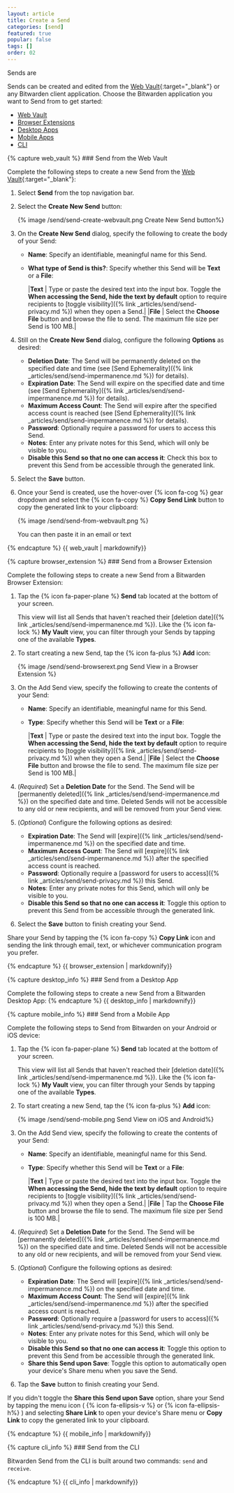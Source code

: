 ```yaml
---
layout: article
title: Create a Send
categories: [send]
featured: true
popular: false
tags: []
order: 02
---
```


Sends are

Sends can be created and edited from the [Web Vault](https://vault.bitwarden.com){:target="\_blank"} or any Bitwarden client application. Choose the Bitwarden application you want to Send from to get started:

<ul class="nav nav-tabs" id="myTab" role="tablist">
  <li class="nav-item" role="presentation">
    <a class="nav-link" id="wvtab" href="#webvault" role="tab" aria-controls="webvault" aria-selected="true">Web Vault</a>
  </li>
  <li class="nav-item" role="presentation">
    <a class="nav-link" id="betab" href="#browserextension" role="tab" aria-controls="browserextension" aria-selected="false">Browser Extensions</a>
  </li>
  <li class="nav-item" role="presentation">
    <a class="nav-link" id="desktab" href="#desktop" role="tab" aria-controls="desktop" aria-selected="false">Desktop Apps</a>
  </li>
  <li class="nav-item" role="presentation">
    <a class="nav-link" id="mobtab" href="#mobile" role="tab" aria-controls="mobile" aria-selected="false">Mobile Apps</a>
  </li>
  <li class="nav-item" role="presentation">
    <a class="nav-link active" id="clitab" href="#cli" role="tab" aria-controls="cli" aria-selected="false">CLI</a>
  </li>
</ul>
<div class="tab-content" id="clientsContent">
  <div class="tab-pane" id="webvault" role="tabpanel" aria-labelledby="wvtab">
{% capture web_vault %}
### Send from the Web Vault

Complete the following steps to create a new Send from the [Web Vault](https://vault.bitwarden.com){:target="\_blank"}:

1. Select **Send** from the top navigation bar.
2. Select the **Create New Send** button:

   {% image /send/send-create-webvault.png Create New Send button%}
3. On the **Create New Send** dialog, specify the following to create the body of your Send:

   - **Name**: Specify an identifiable, meaningful name for this Send.
   - **What type of Send is this?**: Specify whether this Send will be **Text** or a **File**:

     |**Text** | Type or paste the desired text into the input box. Toggle the **When accessing the Send, hide the text by default** option to require recipients to [toggle visibility]({% link _articles/send/send-privacy.md %}) when they open a Send.|
     |**File** | Select the **Choose File** button and browse the file to send. The maximum file size per Send is 100 MB.|

4. Still on the **Create New Send** dialog, configure the following **Options** as desired:
   - **Deletion Date**: The Send will be permanently deleted on the specified date and time (see [Send Ephemerality]({% link _articles/send/send-impermanence.md %}) for details).
   - **Expiration Date**: The Send will expire on the specified date and time (see [Send Ephemerality]({% link _articles/send/send-impermanence.md %}) for details).
   - **Maximum Access Count**: The Send will expire after the specified access count is reached (see [Send Ephemerality]({% link _articles/send/send-impermanence.md %}) for details).
   - **Password**: Optionally require a password for users to access this Send.
   - **Notes**: Enter any private notes for this Send, which will only be visible to you.
   - **Disable this Send so that no one can access it**: Check this box to prevent this Send from be accessible through the generated link.
5. Select the **Save** button.
6. Once your Send is created, use the hover-over {% icon fa-cog %} gear dropdown and select the {% icon fa-copy %} **Copy Send Link** button to copy the generated link to your clipboard:

   {% image /send/send-from-webvault.png %}

   You can then paste it in an email or text

{% endcapture %}
{{ web_vault | markdownify}}
  </div>
  <div class="tab-pane" id="browserextension" role="tabpanel" aria-labelledby="betab">
{% capture browser_extension %}
### Send from a Browser Extension

Complete the following steps to create a new Send from a Bitwarden Browser Extension:

1. Tap the {% icon fa-paper-plane %} **Send** tab located at the bottom of your screen.

   This view will list all Sends that haven't reached their [deletion date]({% link _articles/send/send-impermanence.md %}). Like the {% icon fa-lock %} **My Vault** view, you can filter through your Sends by tapping one of the available **Types**.
2. To start creating a new Send, tap the {% icon fa-plus %} **Add** icon:

   {% image /send/send-browserext.png Send View in a Browser Extension %}

3. On the Add Send view, specify the following to create the contents of your Send:
   - **Name**: Specify an identifiable, meaningful name for this Send.
   - **Type**: Specify whether this Send will be **Text** or a **File**:

     |**Text** | Type or paste the desired text into the input box. Toggle the **When accessing the Send, hide the text by default** option to require recipients to [toggle visibility]({% link _articles/send/send-privacy.md %}) when they open a Send.|
     |**File** | Select the **Choose File** button and browse the file to send. The maximum file size per Send is 100 MB.|

4. (*Required*) Set a **Deletion Date** for the Send. The Send will be [permanently deleted]({% link _articles/send/send-impermanence.md %}) on the specified date and time. Deleted Sends will not be accessible to any old or new recipients, and will be removed from your Send view.
5. (*Optional*) Configure the following options as desired:

    - **Expiration Date**: The Send will [expire]({% link _articles/send/send-impermanence.md %}) on the specified date and time.
    - **Maximum Access Count**: The Send will [expire]({% link _articles/send/send-impermanence.md %}) after the specified access count is reached.
    - **Password**: Optionally require a [password for users to access]({% link _articles/send/send-privacy.md %}) this Send.
    - **Notes**: Enter any private notes for this Send, which will only be visible to you.
    - **Disable this Send so that no one can access it**: Toggle this option to prevent this Send from be accessible through the generated link.

6. Select the **Save** button to finish creating your Send.

Share your Send by tapping the {% icon fa-copy %} **Copy Link** icon and sending the link through email, text, or whichever communication program you prefer.

{% endcapture %}
{{ browser_extension | markdownify}}
  </div>
  <div class="tab-pane" id="desktop" role="tabpanel" aria-labelledby="desktab">
{% capture desktop_info %}
### Send from a Desktop App

Complete the following steps to create a new Send from a Bitwarden Desktop App:
{% endcapture %}
{{ desktop_info | markdownify}}
  </div>
  <div class="tab-pane" id="mobile" role="tabpanel" aria-labelledby="mobtab">
{% capture mobile_info %}
### Send from a Mobile App

Complete the following steps to Send from Bitwarden on your Android or iOS device:

1. Tap the {% icon fa-paper-plane %} **Send** tab located at the bottom of your screen.

   This view will list all Sends that haven't reached their [deletion date]({% link _articles/send/send-impermanence.md %}). Like the {% icon fa-lock %} **My Vault** view, you can filter through your Sends by tapping one of the available **Types**.
2. To start creating a new Send, tap the {% icon fa-plus %} **Add** icon:

   {% image /send/send-mobile.png Send View on iOS and Android%}

3. On the Add Send view, specify the following to create the contents of your Send:

   - **Name**: Specify an identifiable, meaningful name for this Send.
   - **Type**: Specify whether this Send will be **Text** or a **File**:

     |**Text** | Type or paste the desired text into the input box. Toggle the **When accessing the Send, hide the text by default** option to require recipients to [toggle visibility]({% link _articles/send/send-privacy.md %}) when they open a Send.|
     |**File** | Tap the **Choose File** button and browse the file to send. The maximum file size per Send is 100 MB.|

4. (*Required*) Set a **Deletion Date** for the Send. The Send will be [permanently deleted]({% link _articles/send/send-impermanence.md %}) on the specified date and time. Deleted Sends will not be accessible to any old or new recipients, and will be removed from your Send view.
5. (*Optional*) Configure the following options as desired:

   - **Expiration Date**: The Send will [expire]({% link _articles/send/send-impermanence.md %}) on the specified date and time.
   - **Maximum Access Count**: The Send will [expire]({% link _articles/send/send-impermanence.md %}) after the specified access count is reached.
   - **Password**: Optionally require a [password for users to access]({% link _articles/send/send-privacy.md %}) this Send.
   - **Notes**: Enter any private notes for this Send, which will only be visible to you.
   - **Disable this Send so that no one can access it**: Toggle this option to prevent this Send from be accessible through the generated link.
   - **Share this Send upon Save**: Toggle this option to automatically open your device's Share menu when you save the Send.

6. Tap the **Save** button to finish creating your Send.

If you didn't toggle the **Share this Send upon Save** option, share your Send by tapping the menu icon ( {% icon fa-ellipsis-v %} or {% icon fa-ellipsis-h%} ) and selecting **Share Link** to open your device's Share menu or **Copy Link** to copy the generated link to your clipboard.

{% endcapture %}
{{ mobile_info | markdownify}}
  </div>
  <div class="tab-pane show active" id="cli" role="tabpanel" aria-labelledby="cliab">
{% capture cli_info %}
### Send from the CLI

Bitwarden Send from the CLI is built around two commands: `send` and `receive`.





{% endcapture %}
{{ cli_info | markdownify}}
  </div>
</div>
